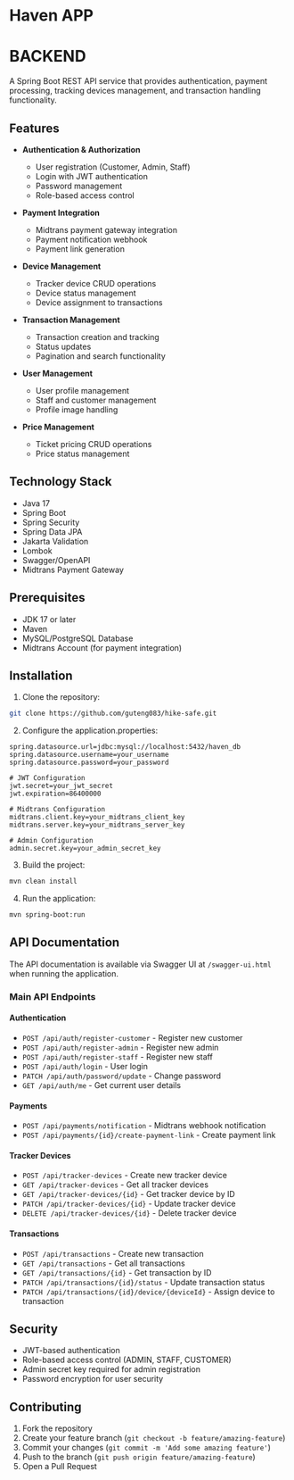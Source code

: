 # Haven APP
# BACKEND

A Spring Boot REST API service that provides authentication, payment processing, tracking devices management, and transaction handling functionality.

## Features

- **Authentication & Authorization**
  - User registration (Customer, Admin, Staff)
  - Login with JWT authentication
  - Password management
  - Role-based access control

- **Payment Integration**
  - Midtrans payment gateway integration
  - Payment notification webhook
  - Payment link generation

- **Device Management**
  - Tracker device CRUD operations
  - Device status management
  - Device assignment to transactions

- **Transaction Management**
  - Transaction creation and tracking
  - Status updates
  - Pagination and search functionality

- **User Management**
  - User profile management
  - Staff and customer management
  - Profile image handling

- **Price Management**
  - Ticket pricing CRUD operations
  - Price status management

## Technology Stack

- Java 17
- Spring Boot
- Spring Security
- Spring Data JPA
- Jakarta Validation
- Lombok
- Swagger/OpenAPI
- Midtrans Payment Gateway

## Prerequisites

- JDK 17 or later
- Maven
- MySQL/PostgreSQL Database
- Midtrans Account (for payment integration)

## Installation

1. Clone the repository:
```bash
git clone https://github.com/guteng083/hike-safe.git
```

2. Configure the application.properties:
```properties
spring.datasource.url=jdbc:mysql://localhost:5432/haven_db
spring.datasource.username=your_username
spring.datasource.password=your_password

# JWT Configuration
jwt.secret=your_jwt_secret
jwt.expiration=86400000

# Midtrans Configuration
midtrans.client.key=your_midtrans_client_key
midtrans.server.key=your_midtrans_server_key

# Admin Configuration
admin.secret.key=your_admin_secret_key
```

3. Build the project:
```bash
mvn clean install
```

4. Run the application:
```bash
mvn spring-boot:run
```

## API Documentation

The API documentation is available via Swagger UI at `/swagger-ui.html` when running the application.

### Main API Endpoints

#### Authentication
- `POST /api/auth/register-customer` - Register new customer
- `POST /api/auth/register-admin` - Register new admin
- `POST /api/auth/register-staff` - Register new staff
- `POST /api/auth/login` - User login
- `PATCH /api/auth/password/update` - Change password
- `GET /api/auth/me` - Get current user details

#### Payments
- `POST /api/payments/notification` - Midtrans webhook notification
- `POST /api/payments/{id}/create-payment-link` - Create payment link

#### Tracker Devices
- `POST /api/tracker-devices` - Create new tracker device
- `GET /api/tracker-devices` - Get all tracker devices
- `GET /api/tracker-devices/{id}` - Get tracker device by ID
- `PATCH /api/tracker-devices/{id}` - Update tracker device
- `DELETE /api/tracker-devices/{id}` - Delete tracker device

#### Transactions
- `POST /api/transactions` - Create new transaction
- `GET /api/transactions` - Get all transactions
- `GET /api/transactions/{id}` - Get transaction by ID
- `PATCH /api/transactions/{id}/status` - Update transaction status
- `PATCH /api/transactions/{id}/device/{deviceId}` - Assign device to transaction

## Security

- JWT-based authentication
- Role-based access control (ADMIN, STAFF, CUSTOMER)
- Admin secret key required for admin registration
- Password encryption for user security

## Contributing

1. Fork the repository
2. Create your feature branch (`git checkout -b feature/amazing-feature`)
3. Commit your changes (`git commit -m 'Add some amazing feature'`)
4. Push to the branch (`git push origin feature/amazing-feature`)
5. Open a Pull Request
